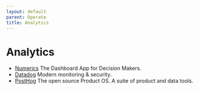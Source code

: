 ```yaml
---
layout: default
parent: Operate
title: Analytics
---
```


# Analytics

- [Numerics](https://cynapse.com/numerics/) The Dashboard App for Decision Makers.
- [Datadog](https://www.datadoghq.com) Modern monitoring & security.
- [PostHog](https://posthog.com) The open source Product OS. A suite of product and data tools.